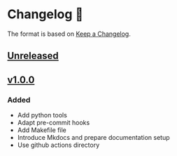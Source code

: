 # Changelog 📒

The format is based on [Keep a Changelog](https://keepachangelog.com/en/1.0.0/).

## [Unreleased]

## [v1.0.0]

### Added

- Add python tools
- Adapt pre-commit hooks
- Add Makefile file
- Introduce Mkdocs and prepare documentation setup
- Use github actions directory

[Unreleased]: https://github.com/iandronis/python-project-template/compare/v1.0.0...master
[v1.0.0]: https://github.com/iandronis/python-project-template/releases/tag/v1.0.0
